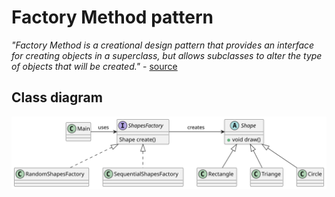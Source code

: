 # Factory Method pattern

*"Factory Method is a creational design pattern that provides an interface for creating objects in a superclass, but allows subclasses to alter the type of objects that will be created."* - [source](https://refactoring.guru/design-patterns/factory-method)

## Class diagram

![class-diagram](class-diagram.svg)
